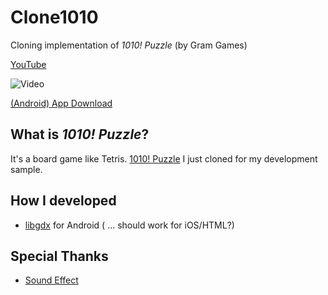 # Clone1010
Cloning implementation of *1010! Puzzle* (by Gram Games)

[YouTube](https://youtu.be/_bCGqbElXwQ)

![Video](https://raw.github.com/wiki/masayukitanaka/Clone1010/images/clone1010.gif)

[(Android) App Download](https://raw.github.com/wiki/masayukitanaka/Clone1010/images/android-debug.apk)

## What is *1010! Puzzle*?

It's a board game like Tetris. 
[1010! Puzzle](https://play.google.com/store/apps/details?id=com.gramgames.tenten)
I just cloned for my development sample.

## How I developed
- [libgdx](http://libgdx.badlogicgames.com/) for Android ( ... should work for iOS/HTML?)

## Special Thanks
- [Sound Effect](http://soundbible.com/)

